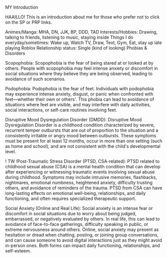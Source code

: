 MY Introduction

HAAILLO! This is an introduction about me for those who prefer not to click on the SP or PRP links.

Animes/Manga: MHA, DN, JJK, BP, DDD, TAD
Interests/Hobbies: Drawing, talking to friends, listening to music, staying inside
Things I do everyday/sometimes: Wake up, Watch TV, Draw, Text, Gym, Eat, stay up late playing Roblox
Relationship status: Single (kind of looking)
Phobias & Disorders

Scopophobia:
Scopophobia is the fear of being stared at or looked at by others. People with scopophobia may feel intense anxiety or discomfort in social situations where they believe they are being observed, leading to avoidance of such scenarios.

Podophobia:
Podophobia is the fear of feet. Individuals with podophobia may experience intense anxiety, disgust, or panic when confronted with feet—whether their own or others'. This phobia can lead to avoidance of situations where feet are visible, and may interfere with daily activities, social interactions, or self-care routines involving feet.

Disruptive Mood Dysregulation Disorder (DMDD):
Disruptive Mood Dysregulation Disorder is a childhood condition characterized by severe, recurrent temper outbursts that are out of proportion to the situation and a consistently irritable or angry mood between outbursts. These symptoms must be present for at least 12 months, occur in more than one setting (such as home and school), and are not consistent with the child's developmental level.

! TW !Post-Traumatic Stress Disorder (PTSD, CSA-related):
PTSD related to childhood sexual abuse (CSA) is a mental health condition that can develop after experiencing or witnessing traumatic events involving sexual abuse during childhood. Symptoms may include intrusive memories, flashbacks, nightmares, emotional numbness, heightened anxiety, difficulty trusting others, and avoidance of reminders of the trauma. PTSD from CSA can have long-lasting effects on emotional well-being, relationships, and daily functioning, and often requires specialized therapeutic support.

Social Anxiety (Online and Real Life):
Social anxiety is an intense fear or discomfort in social situations due to worry about being judged, embarrassed, or negatively evaluated by others. In real life, this can lead to avoidance of face-to-face gatherings, difficulty speaking in public, or extreme nervousness around others. Online, social anxiety may present as hesitation or dread when chatting, posting, or joining group conversations, and can cause someone to avoid digital interactions just as they might avoid in-person ones. Both forms can impact daily functioning, relationships, and self-esteem.
